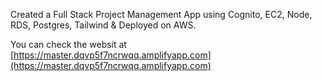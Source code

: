 Created a Full Stack Project Management App using Cognito, EC2, Node, RDS, Postgres, Tailwind & Deployed on AWS.

You can check the websit at [https://master.dqvp5f7ncrwqq.amplifyapp.com](https://master.dqvp5f7ncrwqq.amplifyapp.com)
